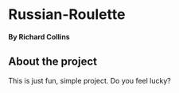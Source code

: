 # Russian-Roulette
#### By Richard Collins

## About the project
This is just fun, simple project. Do you feel lucky?
